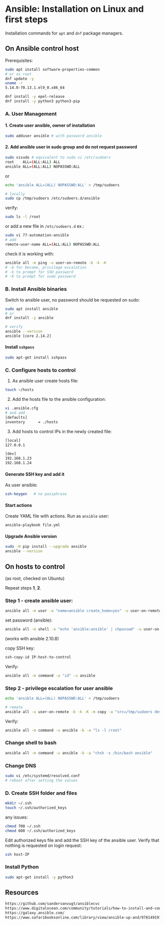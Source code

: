 # Ansible: Installation on Linux and first steps

Installation commands for `apt` and `dnf` package managers.

## On Ansible control host

Prerequisites:

```sh
sudo apt install software-properties-common
# or as root
dnf update -y
uname -r
5.14.0-70.13.1.el9_0.x86_64

dnf install -y epel-release
dnf install -y python3 python3-pip
```

### A. User Management

#### 1. Create user ansible, owner of installation

```sh
sudo adduser ansible # with password ansible
```

#### 2. Add ansible user in sudo group and do not request password

```sh
sudo visudo # equivalent to sudo vi /etc/sudoers
root    ALL=(ALL:ALL) ALL
ansible ALL=(ALL:ALL) NOPASSWD:ALL
```

or

```sh
echo 'ansible ALL=(ALL) NOPASSWD:ALL' > /tmp/sudoers

# locally
sudo cp /tmp/sudoers /etc/sudoers.d/ansible
```

verify:
```sh
sudo ls -l /root
```

or add a new file in `/etc/sudoers.d` ex.:

```sh
sudo vi 77-automation-ansible
# add
remote-user-name ALL=(ALL:ALL) NOPASSWD:ALL
```

check it is working with:

```sh
ansible all -m ping -u user-on-remote -b -k -K
# -b for become, privilege escalation
# -k to prompt for SSH password
# -K to prompt for sudo password
```

### B. Install Ansible binaries

Switch to ansible user, no password should be requested on sudo:

```bash
sudo apt install ansible
# or
dnf install -y ansible

# verify
ansible --version
ansible [core 2.14.2]
```

#### Install `sshpass`

```sh
sudo apt-get install sshpass
```

### C. Configure hosts to control

1. As ansible user create hosts file:

```sh
touch ~/hosts
```

2. Add the hosts file to the ansible configuration:

```sh
vi .ansible.cfg 
# and add
[defaults]
inventory      = ./hosts
```

3. Add hosts to control IPs in the newly created file:

```sh
[local]
127.0.0.1

[dev]
192.168.1.23
192.168.1.24
```

#### Generate SSH key and add it

As user ansible:

```sh
ssh-keygen   # no passphrase
```

#### Start actions

Create YAML file with actions. Run as `ansible` user:

```bash
ansible-playbook file.yml
```

#### Upgrade Ansible version

```sh
sudo -H pip install --upgrade ansible
ansible --version
```

## On hosts to control 
(as root, checked on Ubuntu)

Repeat steps **1**, **2**.

### Step 1 - create ansible user:

```sh
ansible all -m user -a "name=ansible create_home=yes" -u user-on-remote -b -k -K
```

set password (ansible):

```sh
ansible all -m shell -a "echo 'ansible:ansible' | chpasswd" -u user-on-remote -b -k -K
```
(works with ansible 2.10.8)

copy SSH key:

```sh
ssh-copy-id IP-host-to-control
```

Verify:

```sh
ansible all -m command -a "id" -u ansible
```

### Step 2 - privilege escalation for user ansible

```sh
echo 'ansible ALL=(ALL) NOPASSWD:ALL' > /tmp/sudoers

# remote
ansible all -u user-on-remote -b -k -K -m copy -a "src=/tmp/sudoers dest=/etc/sudoers.d/ansible"
```

Verify:

```sh
ansible all -m command -u ansible -b -a "ls -l /root"
```

### Change shell to bash

```sh
ansible all -m command -u ansible -b -a "chsh -s /bin/bash ansible"
```

### Change DNS

```sh
sudo vi /etc/systemd/resolved.conf
# reboot after setting the values
```

### D. Create SSH folder and files

```sh
mkdir ~/.ssh
touch ~/.ssh/authorized_keys
```
any issues:
```sh
chmod 700 ~/.ssh
chmod 600 ~/.ssh/authorized_keys
```

Edit authorized keys file and add the SSH key of the ansible user.
Verify that nothing is requested on login request:

```sh
ssh host-IP
```

### Install Python

```sh
sudo apt-get install -y python3
```

## Resources

```html
https://github.com/sandervanvugt/ansiblecvc
https://www.digitalocean.com/community/tutorials/how-to-install-and-configure-ansible-on-rocky-linux-8
https://galaxy.ansible.com/
https://www.safaribooksonline.com/library/view/ansible-up-and/9781491915318/ch04.html
```

